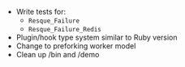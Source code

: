 * Write tests for:
  * `Resque_Failure`
  * `Resque_Failure_Redis`
* Plugin/hook type system similar to Ruby version
* Change to preforking worker model
* Clean up /bin and /demo